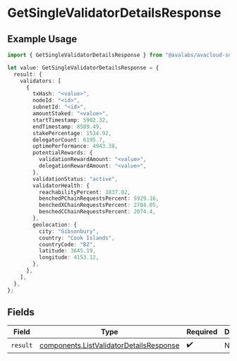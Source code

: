 # GetSingleValidatorDetailsResponse

## Example Usage

```typescript
import { GetSingleValidatorDetailsResponse } from "@avalabs/avacloud-sdk/models/operations";

let value: GetSingleValidatorDetailsResponse = {
  result: {
    validators: [
      {
        txHash: "<value>",
        nodeId: "<id>",
        subnetId: "<id>",
        amountStaked: "<value>",
        startTimestamp: 5902.32,
        endTimestamp: 8589.49,
        stakePercentage: 1534.92,
        delegatorCount: 6195.7,
        uptimePerformance: 4943.38,
        potentialRewards: {
          validationRewardAmount: "<value>",
          delegationRewardAmount: "<value>",
        },
        validationStatus: "active",
        validatorHealth: {
          reachabilityPercent: 1837.02,
          benchedPChainRequestsPercent: 5929.16,
          benchedXChainRequestsPercent: 2784.05,
          benchedCChainRequestsPercent: 2074.4,
        },
        geolocation: {
          city: "Gibsonbury",
          country: "Cook Islands",
          countryCode: "BZ",
          latitude: 3645.19,
          longitude: 4153.12,
        },
      },
    ],
  },
};
```

## Fields

| Field                                                                                              | Type                                                                                               | Required                                                                                           | Description                                                                                        |
| -------------------------------------------------------------------------------------------------- | -------------------------------------------------------------------------------------------------- | -------------------------------------------------------------------------------------------------- | -------------------------------------------------------------------------------------------------- |
| `result`                                                                                           | [components.ListValidatorDetailsResponse](../../models/components/listvalidatordetailsresponse.md) | :heavy_check_mark:                                                                                 | N/A                                                                                                |